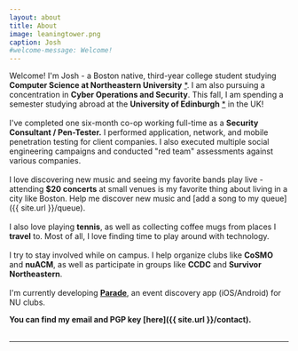 ```yaml
---
layout: about
title: About
image: leaningtower.png
caption: Josh
#welcome-message: Welcome!
---
```


Welcome! I'm Josh - a Boston native, third-year college student studying **Computer Science at Northeastern University** [*](http://www.ccs.neu.edu/home/joshua/).
I am also pursuing a concentration in **Cyber Operations and Security**. This fall, I am spending a semester studying abroad
at the **University of Edinburgh** [*](https://homepages.inf.ed.ac.uk/s1883623/) in the UK!
<br><br>
I've completed one six-month co-op working full-time as a **Security Consultant / Pen-Tester.** I performed application, network, and mobile penetration testing for client companies. I also executed multiple social engineering campaigns and conducted "red team" assessments against various companies.
<br><br>
I love discovering new music and seeing my favorite bands play live - attending
**$20 concerts** at small venues is my favorite thing about living in a city like Boston. Help me discover new music and [add a song to my queue]({{ site.url }}/queue).
<br><br>
I also love playing **tennis**, as well as collecting coffee mugs from places I **travel** to. Most of all, I love finding time to play around with technology.
<br><br>
I try to stay involved while on campus. I help organize clubs like **CoSMO** and **nuACM**, as well as participate in groups like **CCDC** and **Survivor Northeastern**.
<br><br>
I'm currently developing **[Parade](https://parade.events/)**, an event discovery app (iOS/Android) for NU clubs.

**You can find my email and PGP key [here]({{ site.url }}/contact).**
<br><br>

----------

